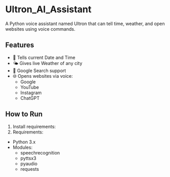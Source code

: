 # Ultron_AI_Assistant
A Python voice assistant named Ultron that can tell time, weather, and open websites using voice commands.

## Features
- 📅 Tells current Date and Time
- 🌤️ Gives live Weather of any city
- 🔎 Google Search support
- 🌐 Opens websites via voice:
  - Google
  - YouTube
  - Instagram
  - ChatGPT

## How to Run
1. Install requirements:
2. Requirements:
- Python 3.x
- Modules:
  - speechrecognition
  - pyttsx3
  - pyaudio
  - requests



